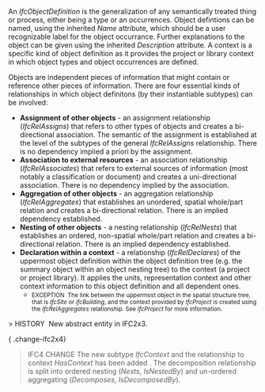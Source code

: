 ﻿An _IfcObjectDefinition_ is the generalization of any semantically treated thing or process, either being a type or an occurrences. Object defintions can be named, using the inherited _Name_ attribute, which should be a user recognizable label for the object occurrance. Further explanations to the object can be given using the inherited _Description_ attribute. A context is a specific kind of object definition as it provides the project or library context in which object types and object occurrences are defined.

Objects are independent pieces of information that might contain or reference other pieces of information. There are four essential kinds of relationships in which object definitons (by their instantiable subtypes) can be involved:

<ul>
<li><b>Assignment of other objects</b> - an assignment relationship
(<em>IfcRelAssigns</em>) that refers to other types of objects and
creates a bi-directional association. The semantic of the
assignment is established at the level of the subtypes of the
general <em>IfcRelAssigns</em> relationship. There is no dependency
implied a priori by the assignment.</li>
<li><b>Association to external resources</b> - an association
relationship (<em>IfcRelAssociates</em>) that refers to external
sources of information (most notably a classification or document)
and creates a uni-directional association. There is no dependency
implied by the association.</li>
<li><b>Aggregation of other objects</b> - an aggregation
relationship (<em>IfcRelAggregates</em>) that establishes an
unordered, spatial whole/part relation and creates a bi-directional
relation. There is an implied dependency established.</li>
<li><b>Nesting of other objects</b> - a nesting relationship
(<em>IfcRelNests</em>) that establishes an ordered, non-spatial
whole/part relation and creates a bi-directional relation. There is
an implied dependency established.</li>
<li><b>Declaration within a context</b> - a relationship
(<em>IfcRelDeclares</em>) of the uppermost object definition within
the object definition tree (e.g. the summary object within an
object nesting tree) to the context (a project or project library).
It applies the units, representation context and other context
information to this object definition and all dependent ones.
<ul>
<li style="list-type-type:none"><small>EXCEPTION&nbsp; The link
between the uppermost object in the spatial structure tree, that is
<em>IfcSite</em> or <em>ifcBuilding</em>, and the context provided
by <em>IfcProject</em> is created using the
<em>IfcRelAggregates</em> relationship. See <em>IfcProject</em> for
more information.</small></li>
</ul>
</li>
</ul>
> HISTORY&nbsp; New abstract entity in IFC2x3.

{ .change-ifc2x4}
> IFC4 CHANGE The new subtype _IfcContext_ and the relationship to context _HasContext_ has been added . The decomposition relationship is split into ordered nesting (_Nests_, _IsNestedBy_) and un-ordered aggregating (_Decomposes_, _IsDecomposedBy_).